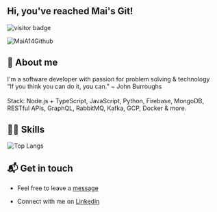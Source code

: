 


## Hi, you've reached Mai's Git! 

![visitor badge](https://visitor-badge.glitch.me/badge?page_id=MaiA14.visitor-badge)

![MaiA14Github](https://res.cloudinary.com/dtwqtpteb/image/upload/v1609148522/mdckaglrj48dthwiqjmo.png)
## 👩 About me

I'm a software developer with passion for problem solving & technology  <br>
“If you think you can do it, you can.” ~ John Burroughs <br> <br>
Stack: Node.js + TypeScript, JavaScript, Python, Firebase, MongoDB, RESTful APIs, GraphQL, RabbitMQ, Kafka, GCP, Docker & more.

## 🏋️‍♀️ Skills
![Top Langs](https://github-readme-stats-sigma-five.vercel.app/api/top-langs/?username=MaiA14&hide=Tex,html,vba,scss,css&layout=compact&hide_border=true)

## 📬 Get in touch

* Feel free to leave a [message](mailto:maiaa1993@gmail.com) 

* Connect with me on [Linkedin](https://www.linkedin.com/in/mai-aloni/) 




